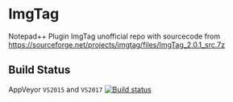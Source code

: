 # ImgTag
Notepad++ Plugin ImgTag
unofficial repo with sourcecode from https://sourceforge.net/projects/imgtag/files/ImgTag_2.0.1_src.7z


Build Status
------------

AppVeyor `VS2015` and `VS2017`  [![Build status](https://ci.appveyor.com/api/projects/status/5e0cuhm7hl35wb7l?svg=true)](https://ci.appveyor.com/project/chcg/imgtag)

